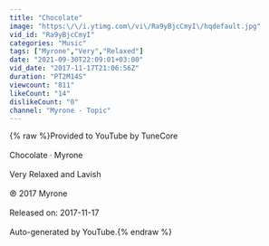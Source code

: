 ```yaml
---
title: "Chocolate"
image: "https:\/\/i.ytimg.com\/vi\/Ra9yBjcCmyI\/hqdefault.jpg"
vid_id: "Ra9yBjcCmyI"
categories: "Music"
tags: ["Myrone","Very","Relaxed"]
date: "2021-09-30T22:09:01+03:00"
vid_date: "2017-11-17T21:06:56Z"
duration: "PT2M14S"
viewcount: "811"
likeCount: "14"
dislikeCount: "0"
channel: "Myrone - Topic"
---
```

{% raw %}Provided to YouTube by TuneCore<br /><br />Chocolate · Myrone<br /><br />Very Relaxed and Lavish<br /><br />℗ 2017 Myrone<br /><br />Released on: 2017-11-17<br /><br />Auto-generated by YouTube.{% endraw %}
